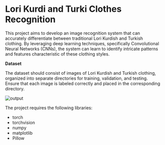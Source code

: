 # Lori Kurdi and Turki Clothes Recognition
This project aims to develop an image recognition system that can accurately differentiate between traditional Lori Kurdish and Turkish clothing. By leveraging deep learning techniques, specifically Convolutional Neural Networks (CNNs), the system can learn to identify intricate patterns and features characteristic of these clothing styles.

**Dataset**

The dataset should consist of images of Lori Kurdish and Turkish clothing, organized into separate directories for training, validation, and testing. Ensure that each image is labeled correctly and placed in the corresponding directory.


![output](https://github.com/MohammadHossini/Clothing-recognition/assets/106095825/1af46ccb-f22e-4c79-9aeb-165e57daaf72)

The project requires the following libraries:

- torch
- torchvision
- numpy
- matplotlib
- Pillow
